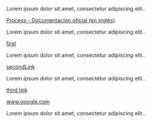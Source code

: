 Lorem ipsum dolor sit amet, consectetur adipiscing elit..

[Process - Documentación oficial (en inglés)](https://nodejs.org/api/process.html)

Lorem ipsum dolor sit amet, consectetur adipiscing elit..

[first](https://facebook.com)

Lorem ipsum dolor sit amet, consectetur adipiscing elit..

[secondLink](https://google.com)

Lorem ipsum dolor sit amet, consectetur adipiscing elit..

[third link](https://googooole.com)

www.google.com

Lorem ipsum dolor sit amet, consectetur adipiscing elit..
